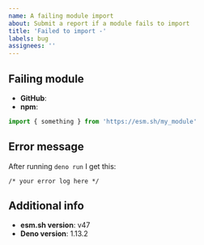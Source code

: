 ```yaml
---
name: A failing module import
about: Submit a report if a module fails to import
title: 'Failed to import -'
labels: bug
assignees: ''
---
```


## Failing module

- **GitHub**: 
- **npm**:

```js
import { something } from 'https://esm.sh/my_module'
```

## Error message

After running `deno run` I get this:

```
/* your error log here */
```

## Additional info

- **esm.sh version**: v47
- **Deno version**: 1.13.2
